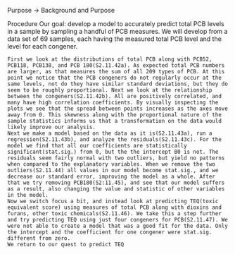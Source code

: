 Purpose -> Background and Purpose

Procedure
    Our goal: develop a model to accurately predict total PCB levels in a sample by sampling a handful of PCB measures. We will develop from a data set of 69 samples, each having the measured total PCB level and the level for each congener.

    First we look at the distributions of total PCB along with PCB52, PCB118, PCB138, and PCB 180(S2.11.42a). As expected total PCB numbers are larger, as that measures the sum of all 209 types of PCB. At this point we notice that the PCB congeners do not regularly occur at the same levels, not do they have similar standard deviations, but they do seem to be roughly proportional. Next we look at the relationship between the congeners(S2.11.42b). All are positively correlated, and many have high correlation coefficients. By visually inspecting the plots we see that the spread between points increases as the axes move away from 0. This skewness along with the proportional nature of the sample statistics informs us that a transformation on the data would likely improve our analysis.
    Next we make a model based on the data as it is(S2.11.43a), run a regression(S2.11.43b), and analyze the residuals(S2.11.43c). For the model we find that all our coefficients are statistically significant(stat.sig.) from 0, but the the intercept B0 is not. The residuals seem fairly normal with two outliers, but yield no patterns when compared to the explanatory variables. When we remove the two outliers(S2.11.44) all values in our model become stat.sig., and we decrease our standard error, improving the model as a whole. After that we try removing PCB180(S2:11.45), and see that our model suffers as a result, also changing the value and statistic of other variables in the model.
    Now we switch focus a bit, and instead look at predicting TEQ(toxic equivalent score) using measures of total PCB along with dioxins and furans, other toxic chemicals(S2.11.46). We take this a step further and try predicting TEQ using just four congeners for PCB(S2.11.47). We were not able to create a model that was a good fit for the data. Only the intercept and the coefficient for one congener were stat.sig. different from zero.
    We return to our quest to predict TEQ

